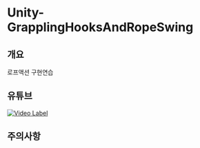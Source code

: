 # Unity-GrapplingHooksAndRopeSwing

## 개요
 로프액션 구현연습
 
## 유튜브
 [![Video Label](http://img.youtube.com/vi/Pz1wBB9neIo/0.jpg)](https://youtu.be/Pz1wBB9neIo)
 
## 주의사항


